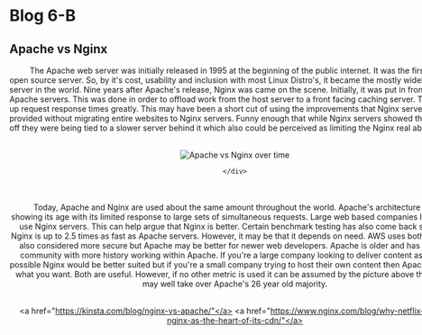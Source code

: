 <html>
<style> div{ width: 800; word-wrap: break-word; } div.a{ text-align: center; }
	</style>
<head>
</head>
<body>	
	<h1>Blog 6-B</h1>
	<h2>Apache vs Nginx</h2>
<div>
<p>
	&#x2003; &#x2003; The Apache web server was initially released in 1995 at the beginning of the public internet. It was the first major
	open source server. So, by it's cost, usability and inclusion with most Linux Distro's, it became the mostly widely used server 
	in the world. Nine years after Apache's release, Nginx was came on the scene. Initially, it was put in front of Apache servers. This
	was done in order to offload work from the host server to a front facing caching server. This sped up request response times greatly. This
	may have been a short cut of using the improvements that Nginx servers provided without migrating entire websites to Nginx servers. Funny
	enough that while Nginx servers showed themselves off they were being tied to a slower server behind it which also could be perceived
	as limiting the Nginx real abilities.
<br>
<br>
	<div class=a>
	<img src="https://kinsta.com/wp-content/uploads/2019/06/web-server-usage.png" alt="Apache vs Nginx over time">
	
	</div>
<br>
<br>
	&#x2003; &#x2003; Today, Apache and Nginx are used about the same amount throughout the world. Apache's architecture seems to showing its
	age with its limited response to large sets of simultaneous requests. Large web based companies like Netflix use Nginx servers. This can 
	help argue that Nginx is better. Certain benchmark testing has also come back showing Nginx is up to 2.5 times as fast as Apache servers.
	However, it may be that it depends on need. AWS uses both. Nginx is also considered more secure but Apache may be better for newer
	web developers. Apache is older and has a larger community with more history working within Apache. If you're a large company looking to 
	deliver content as fast as possible Nginx would be better suited but if you're a small company trying to host their own content then 
	Apache may be what you want. Both are useful. However, if no other metric is used it can be assumed by the picture above that Nginx may well
	take over Apache's 26 year old majority.
<br>
<br>
	
	
</p>

<a href="https://kinsta.com/blog/nginx-vs-apache/"</a>
<a href="https://www.nginx.com/blog/why-netflix-chose-nginx-as-the-heart-of-its-cdn/"</a>
<br>
</div>
</body>
</html>